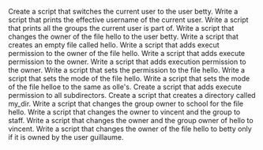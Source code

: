 Create a script that switches the current user to the user betty.
Write a script that prints the effective username of the current user.
Write a script that prints all the groups the current user is part of.
Write a script that changes the owner of the file hello to the user betty.
Write a script that creates an empty file called hello.
Write a script that adds execut permission to the owner of the file hello.
Write a script that adds execute permission to the owner.
Write a script that adds execution permission to the owner.
Write a script that sets the permission to the file hello.
Write a script that sets the mode of the file hello.
Write a script that sets the mode of the file helloe to the same as olle's.
Create a script that adds execute permission to all subdirectors.
Create a script that creates a directory called my_dir.
Write a script that changes the group owner to school for the file hello.
Write a script that changes the owner to vincent and the group to staff.
Write a script that changes the owner and the group owner of hello to vincent.
Write a script that changes the owner of the file hello to betty only if it is owned by the user guillaume.
